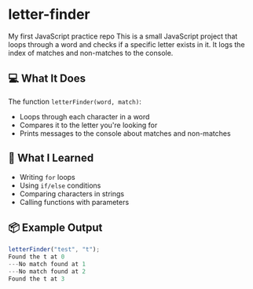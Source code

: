 # letter-finder
My first JavaScript practice repo
This is a small JavaScript project that loops through a word and checks if a specific letter exists in it. It logs the index of matches and non-matches to the console.

## 💻 What It Does

The function `letterFinder(word, match)`:

- Loops through each character in a word
- Compares it to the letter you're looking for
- Prints messages to the console about matches and non-matches

## 🧠 What I Learned

- Writing `for` loops
- Using `if/else` conditions
- Comparing characters in strings
- Calling functions with parameters

## 📦 Example Output

```javascript
letterFinder("test", "t");
Found the t at 0  
---No match found at 1  
---No match found at 2  
Found the t at 3
